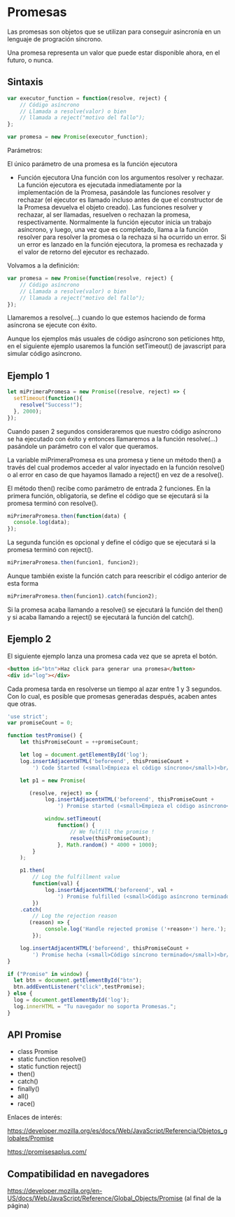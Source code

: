 Promesas
========

Las promesas son objetos que se utilizan para conseguir asincronía en un lenguaje de progración síncrono. 

Una promesa representa un valor que puede estar disponible ahora, en el futuro, o nunca.


Sintaxis
--------

```javascript
var executor_function = function(resolve, reject) { 
    // Código asíncrono
    // Llamada a resolve(valor) o bien
    // llamada a reject("motivo del fallo");
};

var promesa = new Promise(executor_function);
```



Parámetros: 

El único parámetro de una promesa es la función ejecutora

- Función ejecutora
Una función con los argumentos resolver y rechazar. La función ejecutora es ejecutada inmediatamente por la implementación de la Promesa, pasándole las funciones resolver y rechazar (el ejecutor es llamado incluso antes de que el constructor de la Promesa devuelva el objeto creado). Las funciones resolver y rechazar, al ser llamadas, resuelven o rechazan la promesa, respectivamente. Normalmente la función ejecutor inicia un trabajo asíncrono, y luego, una vez que es completado, llama a la función resolver para resolver la promesa o la rechaza si ha ocurrido un error.
Si un error es lanzado en la función ejecutora, la promesa es rechazada y el valor de retorno del ejecutor es rechazado.

Volvamos a la definición: 

```javascript
var promesa = new Promise(function(resolve, reject) { 
    // Código asíncrono
    // Llamada a resolve(valor) o bien
    // llamada a reject("motivo del fallo");
});
```

Llamaremos a resolve(...) cuando lo que estemos haciendo de forma asíncrona se ejecute con éxito.

Aunque los ejemplos más usuales de código asíncrono son peticiones http, en el siguiente ejemplo usaremos la función setTimeout() de javascript para simular código asíncrono.

Ejemplo 1
---------

```javascript
let miPrimeraPromesa = new Promise((resolve, reject) => {
  setTimeout(function(){
    resolve("Success!"); 
  }, 2000);
});
```

Cuando pasen 2 segundos consideraremos que nuestro código asíncrono se ha ejecutado con éxito y entonces llamaremos a la función resolve(...) pasándole un parámetro con el valor que queramos.

La variable miPrimeraPromesa es una promesa y tiene un método then() a través del cual prodemos acceder al valor inyectado en la función resolve() o al error en caso de que hayamos llamado a reject() en vez de a resolve().

El método then() recibe como parámetro de entrada 2 funciones. En la primera función, obligatoria, se define el código que se ejecutará si la promesa terminó con resolve().

```javascript
miPrimeraPromesa.then(function(data) {
  console.log(data);
});
```

La segunda función es opcional y define el código que se ejecutará si la promesa terminó con reject().

```javascript
miPrimeraPromesa.then(funcion1, funcion2);
```

Aunque también existe la función catch para reescribir el código anterior de esta forma

```javascript
miPrimeraPromesa.then(funcion1).catch(funcion2);
```

Si la promesa acaba llamando a resolve() se ejecutará la función del then() y si acaba llamando a reject() se ejecutará la función del catch().


Ejemplo 2
---------

El siguiente ejemplo lanza una promesa cada vez que se apreta el botón.

```html
<button id="btn">Haz click para generar una promesa</button>
<div id="log"></div>
```

Cada promesa tarda en resolverse un tiempo al azar entre 1 y 3 segundos. Con lo cual, es posible que promesas generadas después, acaben antes que otras.


```javascript
'use strict';
var promiseCount = 0;

function testPromise() {
    let thisPromiseCount = ++promiseCount;

    let log = document.getElementById('log');
    log.insertAdjacentHTML('beforeend', thisPromiseCount +
        ') Code Started (<small>Empieza el código síncrono</small>)<br/>');

    let p1 = new Promise(

       (resolve, reject) => {
            log.insertAdjacentHTML('beforeend', thisPromiseCount +
                ') Promise started (<small>Empieza el código asíncrono</small>)<br/>');

            window.setTimeout(
                function() {
                    // We fulfill the promise !
                    resolve(thisPromiseCount);
                }, Math.random() * 4000 + 1000);
        }
    );

    p1.then(
        // Log the fulfillment value
        function(val) {
            log.insertAdjacentHTML('beforeend', val +
                ') Promise fulfilled (<small>Código asíncrono terminado</small>)<br/>');
        })
    .catch(
        // Log the rejection reason
       (reason) => {
            console.log('Handle rejected promise ('+reason+') here.');
        });

    log.insertAdjacentHTML('beforeend', thisPromiseCount +
        ') Promise hecha (<small>Código síncrono terminado</small>)<br/>');
}

if ("Promise" in window) {
  let btn = document.getElementById("btn");
  btn.addEventListener("click",testPromise);
} else {
  log = document.getElementById('log');
  log.innerHTML = "Tu navegador no soporta Promesas.";
}
```





API Promise
-----------

- class Promise
- static function resolve()
- static function reject()
- then()
- catch()
- finally()
- all()
- race()

Enlaces de interés:

https://developer.mozilla.org/es/docs/Web/JavaScript/Referencia/Objetos_globales/Promise

https://promisesaplus.com/










Compatibilidad en navegadores
-----------------------------

https://developer.mozilla.org/en-US/docs/Web/JavaScript/Reference/Global_Objects/Promise (al final de la página)